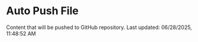# Auto Push File

Content that will be pushed to GitHub repository.
Last updated: 06/28/2025, 11:48:52 AM